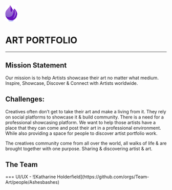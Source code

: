 ![art_brush_logo](img/small-logo.png) <h1>ART PORTFOLIO</h1>
- - - - 
<h2>Mission Statement</h2>
Our mission is to help Artists showcase their art no matter what medium. 
Inspire, Showcase, Discover & Connect with Artists worldwide.


<h2>Challenges:</h2>
Creatives often don’t get to take their art and make a living from it. They rely on social platforms to showcase it & build community. There is a need for a professional showcasing platform. We want to help those artists have a place that they can come and post their art in a professional environment. While also providing a space for people to discover artist portfolio work.
 
The creatives community come from all over the world, all walks of life & are brought together with one purpose. Sharing & discovering artist & art.


<h2>The Team</h2>
===
UI/UX - ![Katharine Holderfield](https://github.com/orgs/Team-Art/people/Ashesbashes)
